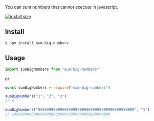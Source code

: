 You can sum numbers that cannot execute in javascript.

[![install size](https://packagephobia.now.sh/badge?p=sum-big-numbers)](https://packagephobia.now.sh/result?p=sum-big-numbers)

## Install

```
$ npm install sum-big-numbers
```

## Usage

```js
import sumBigNumbers from "sum-big-numbers"
```

or

```js
const sumBigNumbers = require("sum-big-numbers")
```

```js
sumBigNumbers("1", "2", "3")
// 6

sumBigNumbers("99999999999999999999999999999999999999999999", "1")
// 100000000000000000000000000000000000000000000
```
